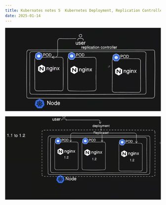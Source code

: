 ```yaml
---
title: Kubernates notes 5  Kubernetes Deployment, Replication Controller and ReplicaSet
date: 2025-01-14
---
```


![alt text](Pastedimage20250114105225.png)


![alt text](Pastedimage20250114112411.png)